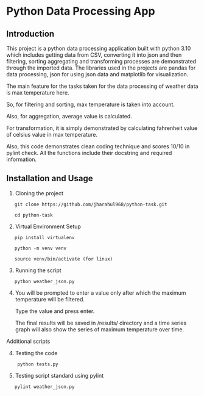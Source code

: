 # Python Data Processing App

## Introduction

This project is a python data processing application built with python 3.10 which includes getting data from CSV, converting it into json and then filtering, sorting aggregating and transforming processes are demonstrated through the imported data.
The libraries used in the projects are pandas for data processing, json for using json data and matplotlib for visualization.

The main feature for the tasks taken for the data processing of weather data is max temperature here.

So, for filtering and sorting, max temperature is taken into account.

Also, for aggregation, average value is calculated.

For transformation, it is simply demonstrated by calculating fahrenheit value of celsius value in max temperature.

Also, this code demonstrates clean coding technique and scores 10/10 in pylint check. All the functions include their docstring and required information.

## Installation and Usage

1. Cloning the project
```
   git clone https://github.com/jharahul968/python-task.git

   cd python-task
```
2. Virtual Environment Setup
```
   pip install virtualenv

   python -m venv venv

   source venv/bin/activate (for linux)
```
3. Running the script
```
   python weather_json.py
```
4. You will be prompted to enter a value only after which the maximum temperature will be filtered.

    Type the value and press enter.

    The final results will be saved in /results/ directory and a time series graph will also show the series of 
maximum temperature over time.

Additional scripts

4. Testing the code
```
    python tests.py
```

5. Testing script standard using pylint
```
   pylint weather_json.py
```